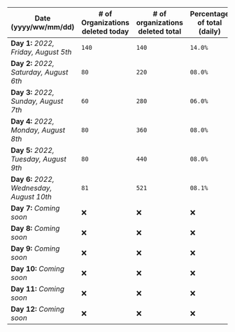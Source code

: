 | Date (yyyy/ww/mm/dd) | # of Organizations deleted today | # of organizations deleted total | Percentage of total (daily) |  Total % of organizations deleted |
|---|---|---|---|---|
| **Day 1:** _2022, Friday, August 5th_ | `140` | `140` | `14.0%` | `14.0%` |
| **Day 2:** _2022, Saturday, August 6th_ | `80` | `220` | `08.0%` | `22.0%` |
| **Day 3:** _2022, Sunday, August 7th_ | `60` | `280` | `06.0%` | `28.0%` |
| **Day 4:** _2022, Monday, August 8th_ | `80` | `360` | `08.0%` | `36.0%` |
| **Day 5:** _2022, Tuesday, August 9th_ | `80` | `440` | `08.0%` | `44.0%` |
| **Day 6:** _2022, Wednesday, August 10th_ | `81` | `521` | `08.1%` | `52.1%` |
| **Day 7:** _Coming soon_ | :x: | :x: | :x: | :x: |
| **Day 8:** _Coming soon_ | :x: | :x: | :x: | :x: |
| **Day 9:** _Coming soon_ | :x: | :x: | :x: | :x: |
| **Day 10:** _Coming soon_ | :x: | :x: | :x: | :x: |
| **Day 11:** _Coming soon_ | :x: | :x: | :x: | :x: |
| **Day 12:** _Coming soon_ | :x: | :x: | :x: | :x: |

<!-- Notes
Day 6: I accidentally deleted 1 extra organization today.
!-->

<!-- File info
Table version: 6.0, day 6 (2022, Wednesday, August 10th at 5:00 pm PST)
Type: Markdown document (*.md *.mkd *.mdown *.markdown)
!-->
